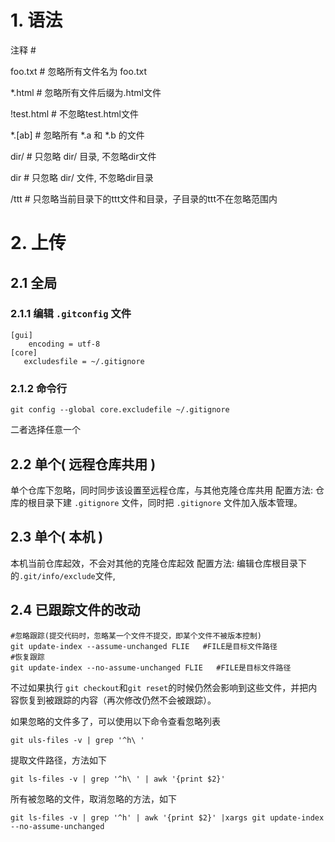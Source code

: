 # 1. 语法

注释  #

foo.txt   # 忽略所有文件名为 foo.txt

*.html     # 忽略所有文件后缀为.html文件

!test.html   #  不忽略test.html文件

*.[ab]      # 忽略所有 *.a  和 *.b 的文件

dir/    # 只忽略 dir/ 目录, 不忽略dir文件

dir     # 只忽略 dir/ 文件, 不忽略dir目录

/ttt    #  只忽略当前目录下的ttt文件和目录，子目录的ttt不在忽略范围内

# 2. 上传

## 2.1 全局

### 2.1.1 编辑  `.gitconfig`  文件

```
[gui]
    encoding = utf-8
[core]
   excludesfile = ~/.gitignore
```

### 2.1.2 命令行

```
git config --global core.excludefile ~/.gitignore
```

二者选择任意一个

## 2.2 单个( 远程仓库共用 )

单个仓库下忽略，同时同步该设置至远程仓库，与其他克隆仓库共用
配置方法:
	仓库的根目录下建 `.gitignore` 文件，同时把 `.gitignore` 文件加入版本管理。

## 2.3 单个( 本机 )

本机当前仓库起效，不会对其他的克隆仓库起效
配置方法:
编辑仓库根目录下的`.git/info/exclude`文件, 

## 2.4 已跟踪文件的改动

```
#忽略跟踪(提交代码时，忽略某一个文件不提交，即某个文件不被版本控制)
git update-index --assume-unchanged FLIE   #FILE是目标文件路径       
#恢复跟踪
git update-index --no-assume-unchanged FLIE   #FILE是目标文件路径  
```

不过如果执行 `git checkout`和`git reset`的时候仍然会影响到这些文件，并把内容恢复到被跟踪的内容（再次修改仍然不会被跟踪）。

如果忽略的文件多了，可以使用以下命令查看忽略列表

```
git uls-files -v | grep '^h\ '
```

提取文件路径，方法如下

```
git ls-files -v | grep '^h\ ' | awk '{print $2}'
```

所有被忽略的文件，取消忽略的方法，如下

```
git ls-files -v | grep '^h' | awk '{print $2}' |xargs git update-index --no-assume-unchanged  
```